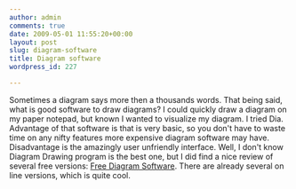 ```yaml
---
author: admin
comments: true
date: 2009-05-01 11:55:20+00:00
layout: post
slug: diagram-software
title: Diagram software
wordpress_id: 227

---
```


Sometimes a diagram says more then a thousands words. That being said, what is good software to draw diagrams? I could quickly draw a diagram on my paper notepad, but known I wanted to visualize my diagram. I tried Dia. Advantage of that software is that is very basic, so you don't have to waste time on any nifty features more expensive diagram software may have. Disadvantage is the amazingly user unfriendly interface.
Well, I don't know Diagram Drawing program is the best one, but I did find a nice review of several free versions: [Free Diagram Software](http://www.techmixer.com/free-diagram-software-to-replace-visio-for-diagramming-purpose/). There are already several on line versions, which is quite cool.
